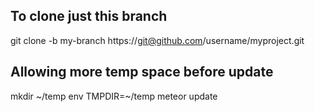 ## To clone just this branch
git clone -b my-branch https://git@github.com/username/myproject.git

## Allowing more temp space before update
mkdir ~/temp
env TMPDIR=~/temp meteor update
